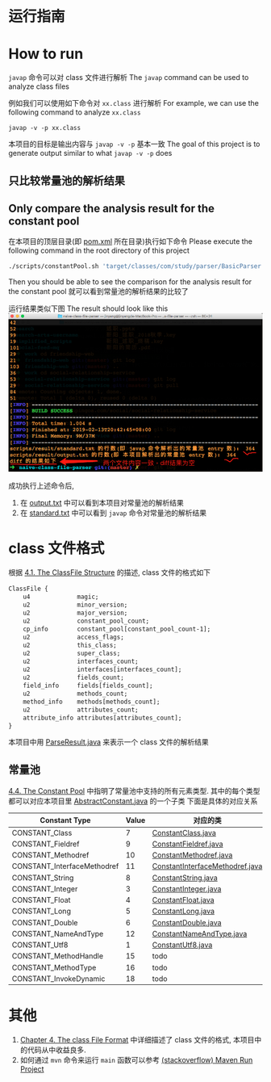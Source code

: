 # 运行指南
# How to run

`javap` 命令可以对 class 文件进行解析
The `javap` command can be used to analyze class files

例如我们可以使用如下命令对 `xx.class` 进行解析
For example, we can use the following command to analyze `xx.class`

```
javap -v -p xx.class
```

本项目的目标是输出内容与 `javap -v -p` 基本一致
The goal of this project is to generate output similar to what `javap -v -p` does

## 只比较常量池的解析结果
## Only compare the analysis result for the constant pool

在本项目的顶层目录(即 [pom.xml](pom.xml) 所在目录)执行如下命令
Please execute the following command in the root directory of this project

```bash
./scripts/constantPool.sh 'target/classes/com/study/parser/BasicParser.class'   
```
Then you should be able to see the comparison for the analysis result for the constant pool
就可以看到常量池的解析结果的比较了

运行结果类似下图
The result should look like this
![diff.png](pic/diff.png)

成功执行上述命令后, 
1. 在 [output.txt](scripts/result/output.txt) 中可以看到本项目对常量池的解析结果
2. 在 [standard.txt](scripts/result/standard.txt) 中可以看到 `javap` 命令对常量池的解析结果

# class 文件格式
根据 [4.1. The ClassFile Structure](https://docs.oracle.com/javase/specs/jvms/se7/html/jvms-4.html#jvms-4.1) 的描述, 
class 文件的格式如下

```
ClassFile {
    u4             magic;
    u2             minor_version;
    u2             major_version;
    u2             constant_pool_count;
    cp_info        constant_pool[constant_pool_count-1];
    u2             access_flags;
    u2             this_class;
    u2             super_class;
    u2             interfaces_count;
    u2             interfaces[interfaces_count];
    u2             fields_count;
    field_info     fields[fields_count];
    u2             methods_count;
    method_info    methods[methods_count];
    u2             attributes_count;
    attribute_info attributes[attributes_count];
}
```
本项目中用 [ParseResult.java](src/main/java/com/study/parser/ParseResult.java) 来表示一个 class 文件的解析结果

## 常量池
[4.4. The Constant Pool](https://docs.oracle.com/javase/specs/jvms/se7/html/jvms-4.html#jvms-4.4) 中指明了常量池中支持的所有元素类型.
其中的每个类型都可以对应本项目里 [AbstractConstant.java](src/main/java/com/study/type/constant/AbstractConstant.java) 的一个子类
下面是具体的对应关系

| Constant Type | Value | 对应的类 |
| -- | -- | -- |
| CONSTANT_Class | 7 | [ConstantClass.java](src/main/java/com/study/type/constant/ConstantClass.java) |
| CONSTANT_Fieldref | 9 |  [ConstantFieldref.java](src/main/java/com/study/type/constant/ConstantFieldref.java) |
| CONSTANT_Methodref| 10 | [ConstantMethodref.java](src/main/java/com/study/type/constant/ConstantMethodref.java) |
| CONSTANT_InterfaceMethodref | 11 | [ConstantInterfaceMethodref.java](src/main/java/com/study/type/constant/ConstantInterfaceMethodref.java) |
| CONSTANT_String | 8 | [ConstantString.java](src/main/java/com/study/type/constant/ConstantString.java) |
| CONSTANT_Integer | 3 | [ConstantInteger.java](src/main/java/com/study/type/constant/ConstantInteger.java) |
| CONSTANT_Float | 4 | [ConstantFloat.java](src/main/java/com/study/type/constant/ConstantFloat.java) |
| CONSTANT_Long | 5 | [ConstantLong.java](src/main/java/com/study/type/constant/ConstantLong.java) |
| CONSTANT_Double | 6 | [ConstantDouble.java](src/main/java/com/study/type/constant/ConstantDouble.java) |
| CONSTANT_NameAndType | 12 | [ConstantNameAndType.java](src/main/java/com/study/type/constant/ConstantNameAndType.java) |
| CONSTANT_Utf8 | 1 | [ConstantUtf8.java](src/main/java/com/study/type/constant/ConstantUtf8.java) |
| CONSTANT_MethodHandle | 15 | todo |
| CONSTANT_MethodType | 16 | todo |
| CONSTANT_InvokeDynamic | 18 | todo |


# 其他
1. [Chapter 4. The class File Format](https://docs.oracle.com/javase/specs/jvms/se7/html/jvms-4.html) 中详细描述了 class 文件的格式, 本项目中的代码从中收益良多.
2. 如何通过 `mvn` 命令来运行 `main` 函数可以参考 [(stackoverflow) Maven Run Project](https://stackoverflow.com/questions/1089285/maven-run-project)